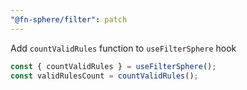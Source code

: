 ```yaml
---
"@fn-sphere/filter": patch
---
```


Add `countValidRules` function to `useFilterSphere` hook

```ts
const { countValidRules } = useFilterSphere();
const validRulesCount = countValidRules();
```

